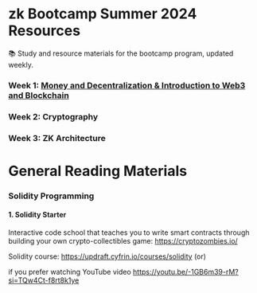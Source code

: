 # zk Bootcamp Summer 2024 Resources
📚 Study and resource materials for the bootcamp program, updated weekly.

### Week 1: [Money and Decentralization & Introduction to Web3 and Blockchain](https://github.com/zkMonk/zk-bootcamp-2024-resources/tree/main/week1)

### Week 2: Cryptography

### Week 3: ZK Architecture











# General Reading Materials

### Solidity Programming

#### 1. Solidity Starter

   Interactive code school that teaches you to write smart contracts through building your own crypto-collectibles game: https://cryptozombies.io/

   Solidity course: https://updraft.cyfrin.io/courses/solidity  (or)

   if you prefer watching YouTube video https://youtu.be/-1GB6m39-rM?si=TQw4Ct-f8rt8k1ye








